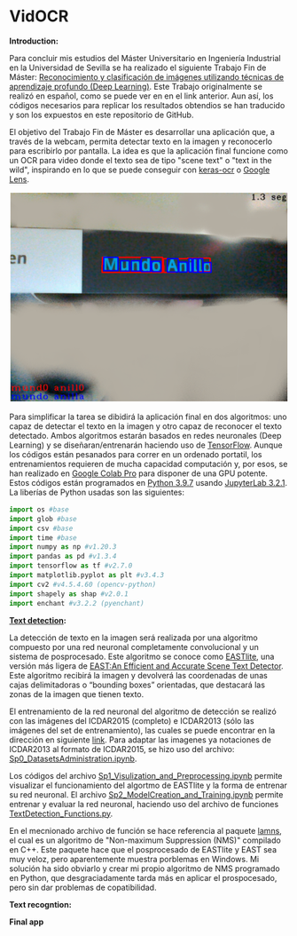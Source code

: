 # VidOCR

**Introduction:**

Para concluir mis estudios del Máster Universitario en Ingeniería Industrial en la Universidad de Sevilla se ha realizado el siguiente Trabajo Fin de Máster: [Reconocimiento y clasificación de imágenes utilizando técnicas de aprendizaje profundo (Deep Learning)](https://hdl.handle.net/11441/151661). Este Trabajo originalmente se realizó en español, como se puede ver en en el link anterior. Aun así, los códigos necesarios para replicar los resultados obtendios se han traducido y son los expuestos en este repositorio de GitHub.

El objetivo del Trabajo Fin de Máster es desarrollar una aplicación que, a través de la webcam, permita detectar texto en la imagen y reconocerlo para escribirlo por pantalla. La idea es que la aplicación final funcione como un OCR para video donde el texto sea de tipo "scene text" o "text in the wild", inspirando en lo que se puede conseguir con [keras-ocr](https://keras-ocr.readthedocs.io/en/latest/) o [Google Lens](https://lens.google/intl/es/).

![Detección, reconocmiento y corrección del título del libro Mundo Anillo](/FinalApp/Result.PNG)

Para simplificar la tarea se dibidirá la aplicación final en dos algoritmos: uno capaz de detectar el texto en la imagen y otro capaz de reconocer el texto detectado. Ambos algoritmos estarán basados en redes neuronales (Deep Learning) y se diseñaran/entrenarán haciendo uso de [TensorFlow](https://www.tensorflow.org/?hl=es-419). Aunque los códigos están pesanados para correr en un ordenado portatil, los entrenamientos requieren de mucha capacidad computación y, por esos, se han realizado en [Google Colab Pro](https://colab.google/) para disponer de una GPU potente. Estos códigos están programados en [Python 3.9.7](https://www.python.org/psf-landing/) usando [JupyterLab 3.2.1](https://jupyter.org/). La liberías de Python usadas son las siguientes:

```python
import os #base
import glob #base
import csv #base
import time #base
import numpy as np #v1.20.3
import pandas as pd #v1.3.4
import tensorflow as tf #v2.7.0
import matplotlib.pyplot as plt #v3.4.3
import cv2 #v4.5.4.60 (opencv-python)
import shapely as shap #v2.0.1
import enchant #v3.2.2 (pyenchant)
```

**[Text detection](/TextDetection):**

La detección de texto en la imagen será realizada por una algoritmo compuesto por una red neuronal completamente convolucional y un sistema de posprocesado. Este algoritmo se conoce como [EASTlite](https://github.com/bittorala/east_lite), una versión más ligera de [EAST:An Efficient and Accurate Scene Text Detector](https://github.com/zxytim/EAST). Este algoritmo recibirá la imagen y devolverá las coordenadas de unas cajas delimitadoras o “bounding boxes” orientadas, que destacará las zonas de la imagen que tienen texto.

El entrenamiento de la red neuronal del algoritmo de detección se realizó con las imágenes del ICDAR2015 (completo) e ICDAR2013 (sólo las imágenes del set de entrenamiento), las cuales se puede encontrar en la dirección en siguiente [link](https://rrc.cvc.uab.es/). Para adaptar las imagenes ya notaciones de ICDAR2013 al formato de ICDAR2015, se hizo uso del archivo: [Sp0_DatasetsAdministration.ipynb](/TextDetection/Sp0_DatasetsAdministration.ipynb).

Los códigos del archivo [Sp1_Visulization_and_Preprocessing.ipynb](/TextDetection/Sp1_Visulization_and_Preprocessing.ipynb) permite visualizar el funcionamiento del algortmo de EASTlite y la forma de entrenar su red neuronal. El archivo [Sp2_ModelCreation_and_Training.ipynb](/TextDetection/Sp2_ModelCreation_and_Training.ipynb) permite entrenar y evaluar la red neuronal, haciendo uso del archivo de funciones [TextDetection_Functions.py](/TextDetection/TextDetection_Functions.py).

En el mecnionado archivo de función se hace referencia al paquete [lamns](https://github.com/argman/EAST/tree/master/lanms), el cual es un algoritmo de "Non-maximum Suppression (NMS)" compilado en C++. Este paquete hace que el posprocesado de EASTlite y EAST sea muy veloz, pero aparentemente muestra porblemas en Windows. Mi solución ha sido obviarlo y crear mi propio algoritmo de NMS programado en Python, que desgraciadamente tarda más en aplicar el prospocesado, pero sin dar problemas de copatibilidad.

**Text recogntion:**


**Final app**


